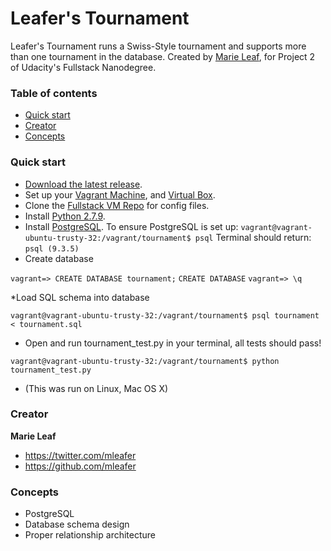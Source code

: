 # Leafer's Tournament

Leafer's Tournament runs a Swiss-Style tournament and supports more than one tournament in the database. Created by [Marie Leaf](https://twitter.com/mleafer), for Project 2 of Udacity's Fullstack Nanodegree.


### Table of contents

* [Quick start](#quick-start)
* [Creator](#creator)
* [Concepts](#concepts)

### Quick start

* [Download the latest release](https://github.com/mleafer/fullstacknanodegree.git).
* Set up your [Vagrant Machine](https://www.vagrantup.com/), and [Virtual Box](https://www.virtualbox.org/).
* Clone the [Fullstack VM Repo](https://github.com/udacity/fullstack-nanodegree-vm) for config files. 
* Install [Python 2.7.9](https://www.python.org/downloads/).
* Install [PostgreSQL](http://www.postgresql.org/download/).
  To ensure PostgreSQL is set up:
   ```vagrant@vagrant-ubuntu-trusty-32:/vagrant/tournament$ psql```
  Terminal should return:
   ```psql (9.3.5)```
* Create database

 ```vagrant=> CREATE DATABASE tournament;```
 ```CREATE DATABASE```
 ```vagrant=> \q```

*Load SQL schema into database

 ```vagrant@vagrant-ubuntu-trusty-32:/vagrant/tournament$ psql tournament < tournament.sql```

* Open and run tournament_test.py in your terminal, all tests should pass!

 ```vagrant@vagrant-ubuntu-trusty-32:/vagrant/tournament$ python tournament_test.py```

* (This was run on Linux, Mac OS X)

### Creator

**Marie Leaf**

* <https://twitter.com/mleafer>
* <https://github.com/mleafer>


### Concepts
* PostgreSQL
* Database schema design
* Proper relationship architecture